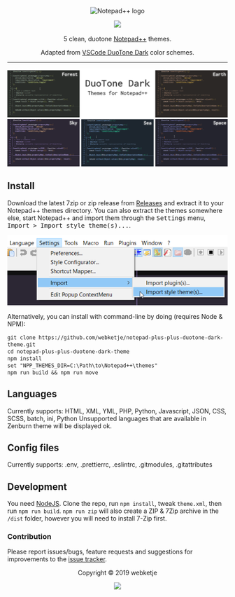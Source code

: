 <p align="center"><img src="https://notepad-plus-plus.org/images/logo.svg" width="96" height="84" alt="Notepad++ logo"/></p>
<p align="center">
  <a href="https://github.com/webketje/notepad-plus-plus-duotone-dark-theme/releases/latest">
    <img src="https://img.shields.io/github/v/release/webketje/notepad-plus-plus-duotone-dark-theme?style=flat-square"/>
  </a>
</p>
<p align="center">5 clean, duotone <a href="https://notepad-plus-plus.org">Notepad++</a> themes.</p>
<p align="center">Adapted from <a href="https://github.com/sallar/vscode-duotone-dark">VSCode DuoTone Dark</a> color schemes.</p>

---

![Screenshot](assets/duotone-dark-for-notepad-plus-plus.png)

## Install

Download the latest 7zip or zip release from [Releases](https://github.com/webketje/notepad-plus-plus-duotone-dark-theme/releases/latest) and extract it to your Notepad++ themes directory.
You can also extract the themes somewhere else, start Notepad++ and import them through the <kbd>Settings</kbd> menu, <kbd>Import > Import style theme(s)...</kbd>.

![](assets/install-npp.png)

Alternatively, you can install with command-line by doing (requires Node & NPM):

```batch
git clone https://github.com/webketje/notepad-plus-plus-duotone-dark-theme.git
cd notepad-plus-plus-duotone-dark-theme
npm install
set "NPP_THEMES_DIR=C:\Path\to\Notepad++\themes"
npm run build && npm run move
```

## Languages

Currently supports: HTML, XML, YML, PHP, Python, Javascript, JSON, CSS, SCSS, batch, ini, Python
Unsupported languages that are available in Zenburn theme will be displayed ok.

## Config files

Currently supports: .env, .prettierrc, .eslintrc, .gitmodules, .gitattributes

## Development

You need [NodeJS](https://nodejs.org). Clone the repo, run `npm install`, tweak `theme.xml`, then run `npm run build`. `npm run zip` will also create a ZIP & 7Zip archive in the `/dist` folder, however you will need to install 7-Zip first.

### Contribution

Please report issues/bugs, feature requests and suggestions for improvements to the [issue tracker](https://github.com/webketje/notepad-plus-plus-duotone-dark-theme/issues).

<p align="center">Copyright &copy; 2019 webketje</p>

<p align="center">
  <a href="https://github.com/webketje/notepad-plus-plus-duotone-dark-theme/LICENSE">
    <img src="https://img.shields.io/badge/License-MIT-5E81AC.svg?style=flat-square"/>
  </a>
</p>
